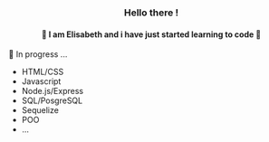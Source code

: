 ### <p align="center">Hello there !</p>

#### <p align="center">👾 I am Elisabeth and i have just started learning to code 👾</p>

🌱 In progress ...
* HTML/CSS
* Javascript
* Node.js/Express
* SQL/PosgreSQL
* Sequelize
* POO
* ...





<!--
**ElisabethFAUJOUR/ElisabethFAUJOUR** is a ✨ _special_ ✨ repository because its `README.md` (this file) appears on your GitHub profile.


Here are some ideas to get you started:

- 🔭 I’m currently working on ...
- 🌱 I’m currently learning ...
- 👯 I’m looking to collaborate on ...
- 🤔 I’m looking for help with ...
- 💬 Ask me about ...
- 📫 How to reach me: ...
- 😄 Pronouns: ...
- ⚡ Fun fact: ...
-->
